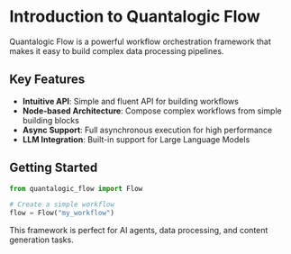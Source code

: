 # Introduction to Quantalogic Flow

Quantalogic Flow is a powerful workflow orchestration framework that makes it easy to build complex data processing pipelines.

## Key Features

- **Intuitive API**: Simple and fluent API for building workflows
- **Node-based Architecture**: Compose complex workflows from simple building blocks
- **Async Support**: Full asynchronous execution for high performance
- **LLM Integration**: Built-in support for Large Language Models

## Getting Started

```python
from quantalogic_flow import Flow

# Create a simple workflow
flow = Flow("my_workflow")
```

This framework is perfect for AI agents, data processing, and content generation tasks.
